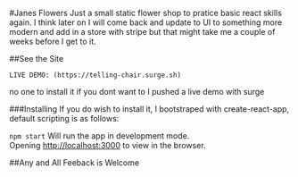 #Janes Flowers
Just a small static flower shop to pratice basic react skills again. I think later on I will come back and update to UI to something more modern and add in a store with stripe but that might take me a couple of weeks before I get to it.

##See the Site
```
LIVE DEMO: (https://telling-chair.surge.sh)
```
no one to install it if you dont want to I pushed a live demo with surge

###Installing
If you do wish to install it, I bootstraped with create-react-app, default scripting is as follows:

`npm start`
Will run the app in development mode.<br>
Opening [http://localhost:3000](http://localhost:3000) to view in the browser.

##Any and All Feeback is Welcome
